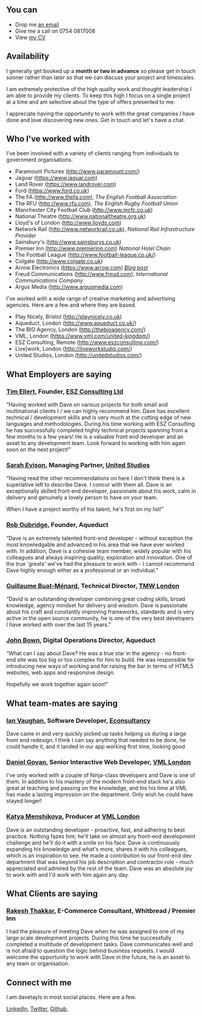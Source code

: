 ## You can
 - Drop me [an email](mailto:dave.taylor@pogokid.com)
 - Give me a call on 0754 0817008
 - View [my CV](/cv)

## Availability

I generally get booked up a **month or two in advance** so please get in touch sooner rather than
later so that we can discuss your project and timescales.

I am extremely protective of the high quality work and thought leadership I am able to 
provide my clients. To keep this high I focus on a single project at a time and am selective
about the type of offers presented to me.

I appreciate having the opportunity to work with the great companies I have done and love discovering new ones.
Get in touch and let's have a chat.

## Who I've worked with

I've been involved with a variety of clients ranging from individuals to
government organisations.

 - Paramount Pictures (<http://www.paramount.com/>)
 - Jaguar (<https://www.jaguar.com>)
 - Land Rover (<https://www.landrover.com>)
 - Ford (<https://www.ford.co.uk>)
 - The FA (<http://www.thefa.com>), _The English Football Association_
 - The RFU (<http://www.rfu.com>), _The English Rugby Football Union_
 - Manchester City Football Club (<http://www.mcfc.co.uk>)
 - National Theatre (<http://www.nationaltheatre.org.uk>)
 - Lloyd's of London (<http://www.lloyds.com>)
 - Network Rail (<http://www.networkrail.co.uk>), _National Rail Infrastructure Provider_
 - Sainsbury's (<http://www.sainsburys.co.uk>)
 - Premier Inn (<http://www.premierinn.com>) _National Hotel Chain_
 - The Football League (<http://www.football-league.co.uk/>)
 - Colgate (<http://www.colgate.co.uk>)
 - Arrow Electronics (<https://www.arrow.com>) _[Blog post](/blog/2016/01/08/arrow-electronics-the-global-component-provider/)_
 - Freud Communications (<http://www.freud.com>), _International Communications Company_
 - Argus Media (<http://www.argusmedia.com>)

I've worked with a wide range of creative marketing and advertising agencies. Here are a few and where they are based.

 - Play Nicely, Bristol (<http://playnicely.co.uk>)
 - Aqueduct, London (<http://www.aqueduct.co.uk/>)
 - The BIO Agency, London (<http://thebioagency.com/>)
 - VML, London (<https://www.vml.com/united-kingdom/>)
 - ESZ Consulting, Remote (<http://www.eszconsulting.com/>)
 - Live|work, London (<http://liveworkstudio.com/>)
 - United Studios, London (<http://unitedstudios.com/>)

## What Employers are saying

### [Tim Ellert](https://www.linkedin.com/in/timellert), Founder, [ESZ Consulting Ltd](http://eszconsulting.com)

“Having worked with Dave on various projects for both small and multinational clients I / we can highly recommend him. Dave has excellent technical / development skills and is very much at the cutting edge of new languages and methodologies. During his time working with ESZ Consulting he has successfully completed highly technical projects spanning from a few months to a few years! He is a valuable front end developer and an asset to any development team. Look forward to working with him again soon on the next project!”


### [Sarah Evison](http://uk.linkedin.com/pub/sarah-evison/1/9a2/7a0), Managing Partner, [United Studios](http://unitedstudios.com)

“Having read the other recommendations on here I don't think there is a superlative left to describe Dave. I concur with them all. Dave is an exceptionally skilled front end developer, passionate about his work, calm in delivery and genuinely a lovely person to have on your team.

When I have a project worthy of his talent, he's first on my list!”


### [Rob Oubridge](http://www.linkedin.com/pub/rob-oubridge/1/167/845), Founder, Aqueduct

“Dave is an extremely talented front-end developer - without exception the most knowledgable and advanced in his area that we have ever worked with. In addition, Dave is a cohesive team member, widely popular with his colleagues and always inspiring quality, exploration and innovation. One of the true 'greats' we've had the pleasure to work with - I cannot recommend Dave highly enough either as a professional or an individual.”


### [Guillaume Buat-Ménard](http://www.linkedin.com/in/buatmenard), Technical Director, [TMW London](http://www.tmw.co.uk)

“David is an outstanding developer combining great coding skills, broad knowledge, agency mindset for delivery and wisdom. Dave is passionate about his craft and constantly improving frameworks, standards and is very active in the open source community, he is one of the very best developers I have worked with over the last 15 years.”


### [John Bown](http://www.linkedin.com/in/johnbown), Digital Operations Director, Aqueduct

“What can I say about Dave? He was a true star in the agency - no front-end site was too big or too complex for him to build. He was responsible for introducing new ways of working and for raising the bar in terms of HTML5 websites, web apps and responsive design.

Hopefully we work together again soon!”



## What team-mates are saying

### [Ian Vaughan](https://www.linkedin.com/in/ianvaughan), Software Developer, [Econsultancy](https://econsultancy.com)

Dave came in and very quickly picked up tasks helping us during a large front end redesign. I think I can say anything that needed to be done, he could handle it, and it landed in our app working first time, looking good


### [Daniel Govan](http://uk.linkedin.com/pub/daniel-govan/1/751/922/), Senior Interactive Web Developer, [VML London](http://london.vml.com)

I've only worked with a couple of Ninja-class developers and Dave is one of them. In addition to his mastery of the modern front-end stack he's also great at teaching and passing on the knowledge, and his his time at VML has made a lasting impression on the department. Only wish he could have stayed longer!


### [Katya Menshikova](http://uk.linkedin.com/in/katyamenshikova/), Producer at [VML London](http://london.vml.com)

Dave is an outstanding developer - proactive, fast, and adhering to best practice. Nothing fazes him; he'll take on almost any front-end development challenge and he'll do it with a smile on his face. Dave is continuously expanding his knowledge and what's more, shares it with his colleagues, which is an inspiration to see. He made a contribution to our front-end dev department that was beyond his job description and contractor role - much appreciated and admired by the rest of the team. Dave was an absolute joy to work with and I'd work with him again any day.



## What Clients are saying

### [Rakesh Thakkar](http://uk.linkedin.com/pub/rakesh-thakkar/14/3a2/64a/), E-Commerce Consultant, Whitbread / Premier Inn

I had the pleasure of meeting Dave when he was assigned to one of my large scale development projects. During this time he successfully completed a multitude of development tasks. Dave communicates well and is not afraid to question the logic behind business requests. I would welcome the opportunity to work with Dave in the future, he is an asset to any team or organisation.




## Connect with me

I am davetayls in most social places. Here are a few.

[LinkedIn](http://www.linkedin.com/in/davetayls),
[Twitter](http://twitter.com/davetayls),
[Github](http://github.com/davetayls),

